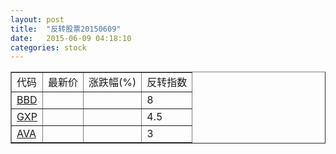 ```yaml
---
layout: post
title:  "反转股票20150609"
date:   2015-06-09 04:18:10
categories: stock
---
```


<script type="text/javascript">
var stockList = []
stockList.push('gb_bbd');
stockList.push('gb_gxp');
stockList.push('gb_ava');
</script>

<table border="1">
 <tr>
 <td>代码</td>
  <td>最新价</td>
  <td>涨跌幅(%)</td>
 <td>反转指数</td>
</tr>
  <tr id="bbd"><td><a href="http://stock.finance.sina.com.cn/usstock/quotes/BBD.html" target="_blank">BBD</a></td><td></td><td></td><td>8</td></tr>
  <tr id="gxp"><td><a href="http://stock.finance.sina.com.cn/usstock/quotes/GXP.html" target="_blank">GXP</a></td><td></td><td></td><td>4.5</td></tr>
  <tr id="ava"><td><a href="http://stock.finance.sina.com.cn/usstock/quotes/AVA.html" target="_blank">AVA</a></td><td></td><td></td><td>3</td></tr>
</table>
